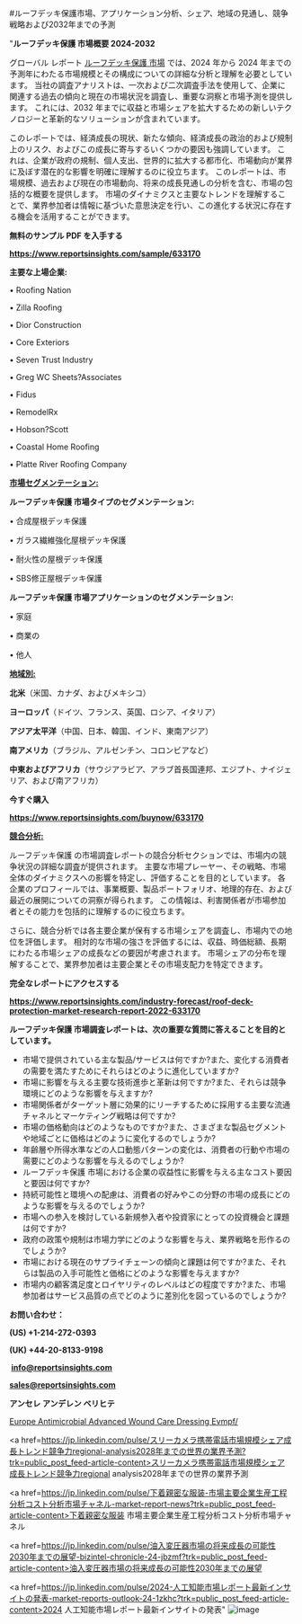 #ルーフデッキ保護市場、アプリケーション分析、シェア、地域の見通し、競争戦略および2032年までの予測

"<strong>ルーフデッキ保護 市場概要 2024-2032</strong>

グローバル レポート <a href=https://www.reportsinsights.com/sample/633170>ルーフデッキ保護 市場</a> では、2024 年から 2024 年までの予測年にわたる市場規模とその構成についての詳細な分析と理解を必要としています。 当社の調査アナリストは、一次および二次調査手法を使用して、企業に関連する過去の傾向と現在の市場状況を調査し、重要な洞察と市場予測を提供します。 これには、2032 年までに収益と市場シェアを拡大​​するための新しいテクノロジーと革新的なソリューションが含まれています。

このレポートでは、経済成長の現状、新たな傾向、経済成長の政治的および規制上のリスク、およびこの成長に寄与するいくつかの要因も強調しています。 これは、企業が政府の規制、個人支出、世界的に拡大する都市化、市場動向が業界に及ぼす潜在的な影響を明確に理解するのに役立ちます。 このレポートは、市場規模、過去および現在の市場動向、将来の成長見通しの分析を含む、市場の包括的な概要を提供します。 市場のダイナミクスと主要なトレンドを理解することで、業界参加者は情報に基づいた意思決定を行い、この進化する状況に存在する機会を活用することができます。

<strong><b>無料のサンプル PDF を入手する</b></strong>

<a href=https://www.reportsinsights.com/sample/633170><strong><u>https://www.reportsinsights.com/sample/633170</u></strong></a>

<strong>主要な上場企業:</strong>

• Roofing Nation

• Zilla Roofing

• Dior Construction

• Core Exteriors

• Seven Trust Industry

• Greg WC Sheets?Associates

• Fidus

• RemodelRx

• Hobson?Scott

• Coastal Home Roofing

• Platte River Roofing Company

<strong><u>市場セグメンテーション</u></strong><strong><u>:</u></strong>

<strong>ルーフデッキ保護 市場タイプのセグメンテーション:</strong>

• 合成屋根デッキ保護

• ガラス繊維強化屋根デッキ保護

• 耐火性の屋根デッキ保護

• SBS修正屋根デッキ保護

<strong>ルーフデッキ保護 市場アプリケーションのセグメンテーション:</strong>

• 家庭

• 商業の

• 他人

<strong><u>地域別</u></strong><strong><u>:</u></strong>

<strong>北米</strong>（米国、カナダ、およびメキシコ）

<strong>ヨーロッパ</strong>（ドイツ、フランス、英国、ロシア、イタリア）

<strong>アジア太平洋</strong>（中国、日本、韓国、インド、東南アジア）

<strong>南アメリカ</strong>（ブラジル、アルゼンチン、コロンビアなど）

<strong>中東およびアフリカ</strong>（サウジアラビア、アラブ首長国連邦、エジプト、ナイジェリア、および南アフリカ）

<strong>今すぐ購入</strong>

<a href=https://www.reportsinsights.com/buynow/633170><strong><u>https://www.reportsinsights.com/buynow/633170</u></strong></a>

<strong><u>競合分析:</u></strong>

ルーフデッキ保護 の市場調査レポートの競合分析セクションでは、市場内の競争状況の詳細な調査が提供されます。 主要な市場プレーヤー、その戦略、市場全体のダイナミクスへの影響を特定し、評価することを目的としています。 各企業のプロフィールでは、事業概要、製品ポートフォリオ、地理的存在、および最近の展開についての洞察が得られます。 この情報は、利害関係者が市場参加者とその能力を包括的に理解するのに役立ちます。

さらに、競合分析では各主要企業が保有する市場シェアを調査し、市場内での地位を評価します。 相対的な市場の強さを評価するには、収益、時価総額、長期にわたる市場シェアの成長などの要因が考慮されます。 市場シェアの分布を理解することで、業界参加者は主要企業とその市場支配力を特定できます。

<strong>完全なレポートにアクセスする</strong>

<a href=https://www.reportsinsights.com/industry-forecast/roof-deck-protection-market-research-report-2022-633170><strong><u><b>https://www.reportsinsights.com/industry-forecast/roof-deck-protection-market-research-report-2022-633170</b></u></strong></a>

<strong><b>ルーフデッキ保護 市場調査レポートは、次の重要な質問に答えることを目的としています。</b></strong>
<ul>
  <li>市場で提供されている主な製品/サービスは何ですか?また、変化する消費者の需要を満たすためにそれらはどのように進化していますか?</li>
  <li>市場に影響を与える主要な技術進歩と革新は何ですか?また、それらは競争環境にどのような影響を与えますか?</li>
  <li>市場関係者がターゲット層に効果的にリーチするために採用する主要な流通チャネルとマーケティング戦略は何ですか?</li>
  <li>市場の価格動向はどのようなものですか?また、さまざまな製品セグメントや地域ごとに価格はどのように変化するのでしょうか?</li>
  <li>年齢層や所得水準などの人口動態パターンの変化は、消費者の行動や市場の需要にどのような影響を与えるのでしょうか?</li>
  <li>ルーフデッキ保護 市場における企業の収益性に影響を与える主なコスト要因と要因は何ですか?</li>
  <li>持続可能性と環境への配慮は、消費者の好みやこの分野の市場の成長にどのような影響を与えるのでしょうか?</li>
  <li>市場への参入を検討している新規参入者や投資家にとっての投資機会と課題は何ですか?</li>
  <li>政府の政策や規制は市場力学にどのような影響を与え、業界戦略を形作るのでしょうか?</li>
  <li>市場における現在のサプライチェーンの傾向と課題は何ですか?また、それらは製品の入手可能性と価格にどのような影響を与えますか?</li>
  <li>市場内の顧客満足度とロイヤリティのレベルはどの程度ですか?また、市場参加者はサービス品質の点でどのように差別化を図っているのでしょうか?</li>
</ul>
<strong>お問い合わせ：</strong>

<strong>(US) +1-214-272-0393</strong>

<strong>(UK) +44-20-8133-9198</strong>

<strong> </strong><a href=info@reportsinsights.com><strong><u>info@reportsinsights.com</u></strong></a>

<a href=sales@reportsinsights.com><strong><u>sales@reportsinsights.com</u></strong></a>

<strong>アンセレ アンデレン ベリヒテ</strong>

<a href=https://www.linkedin.com/pulse/europe-antimicrobial-advanced-wound-care-dressing-evmpf/>Europe Antimicrobial Advanced Wound Care Dressing Evmpf/</a>

<a href=https://jp.linkedin.com/pulse/スリーカメラ携帯電話市場規模シェア成長トレンド競争力regional-analysis2028年までの世界の業界予測?trk=public_post_feed-article-content>スリーカメラ携帯電話市場規模シェア成長トレンド競争力regional analysis2028年までの世界の業界予測</a>

<a href=https://jp.linkedin.com/pulse/下着親密な服装-市場主要企業生産工程分析コスト分析市場チャネル-market-report-news?trk=public_post_feed-article-content>下着親密な服装 市場主要企業生産工程分析コスト分析市場チャネル</a>

<a href=https://jp.linkedin.com/pulse/油入変圧器市場の将来成長の可能性2030年までの展望-bizintel-chronicle-24-jbzmf?trk=public_post_feed-article-content>油入変圧器市場の将来成長の可能性2030年までの展望</a>

<a href=https://jp.linkedin.com/pulse/2024-人工知能市場レポート最新インサイトの発表-market-reports-outlook-24-1zkhc?trk=public_post_feed-article-content>2024 人工知能市場レポート最新インサイトの発表</a>"
![image](https://github.com/aakesh123242/RIMarket/assets/158431203/76011284-36dc-4d39-a493-10c7197d9cb1)
